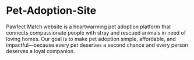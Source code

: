 # Pet-Adoption-Site
Pawfect Match website is a heartwarming pet adoption platform that connects compassionate people with stray and rescued animals in need of loving homes. Our goal is to make pet adoption simple, affordable, and impactful—because every pet deserves a second chance and every person deserves a loyal companion.
